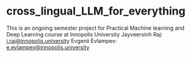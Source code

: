 # cross_lingual_LLM_for_everything
This is an ongoing semester project for Practical Machine learning and Deep Learning course at Innopolis University
Jayveersinh Raj: j.raj@innopolis.university
Evgenii Evlampev: e.evlampev@innopolis.university
